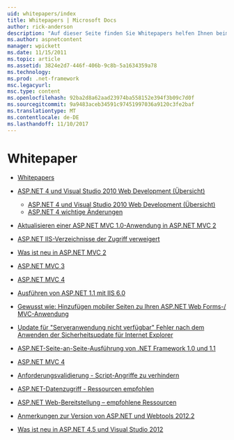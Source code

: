 ```yaml
---
uid: whitepapers/index
title: Whitepapers | Microsoft Docs
author: rick-anderson
description: "Auf dieser Seite finden Sie Whitepapers helfen Ihnen beim Installieren und Konfigurieren von ASP.NET und Schreiben von sicheren, schnelle und flexible ASP.NET-Anwendungen unterstützen."
ms.author: aspnetcontent
manager: wpickett
ms.date: 11/15/2011
ms.topic: article
ms.assetid: 3824e2d7-446f-406b-9c8b-5a1634359a78
ms.technology: 
ms.prod: .net-framework
msc.legacyurl: 
msc.type: content
ms.openlocfilehash: 92ba2d8a62aad23974ba558152e394f3b09c7d0f
ms.sourcegitcommit: 9a9483aceb34591c97451997036a9120c3fe2baf
ms.translationtype: MT
ms.contentlocale: de-DE
ms.lasthandoff: 11/10/2017
---
```

<a name="whitepapers"></a>Whitepaper
====================
- [Whitepapers](overview.md)
- [ASP.NET 4 und Visual Studio 2010 Web Development (Übersicht)](aspnet4/index.md)

    - [ASP.NET 4 und Visual Studio 2010 Web Development (Übersicht)](aspnet4/overview.md)
    - [ASP.NET 4 wichtige Änderungen](aspnet4/breaking-changes.md)
- [Aktualisieren einer ASP.NET MVC 1.0-Anwendung in ASP.NET MVC 2](aspnet-mvc2-upgrade-notes.md)
- [ASP.NET IIS-Verzeichnisse der Zugriff verweigert](denied-access-to-iis-directories.md)
- [Was ist neu in ASP.NET MVC 2](what-is-new-in-aspnet-mvc.md)
- [ASP.NET MVC 3](mvc3-release-notes.md)
- [ASP.NET MVC 4](mvc4-beta-release-notes.md)
- [Ausführen von ASP.NET 1.1 mit IIS 6.0](aspnet-and-iis6.md)
- [Gewusst wie: Hinzufügen mobiler Seiten zu Ihren ASP.NET Web Forms-/ MVC-Anwendung](add-mobile-pages-to-your-aspnet-web-forms-mvc-application.md)
- [Update für "Serveranwendung nicht verfügbar" Fehler nach dem Anwenden der Sicherheitsupdate für Internet Explorer](ms03-32-issue.md)
- [ASP.NET-Seite-an-Seite-Ausführung von .NET Framework 1.0 und 1.1](side-by-side-with-10.md)
- [ASP.NET MVC 4](mvc4-release-notes.md)
- [Anforderungsvalidierung - Script-Angriffe zu verhindern](request-validation.md)
- [ASP.NET-Datenzugriff - Ressourcen empfohlen](aspnet-data-access-content-map.md)
- [ASP.NET Web-Bereitstellung – empfohlene Ressourcen](aspnet-web-deployment-content-map.md)
- [Anmerkungen zur Version von ASP.NET und Webtools 2012.2](aspnet-and-web-tools-20122-release-notes.md)
- [Was ist neu in ASP.NET 4.5 und Visual Studio 2012](whats-new-in-aspnet-45-and-visual-studio-2012.md)

